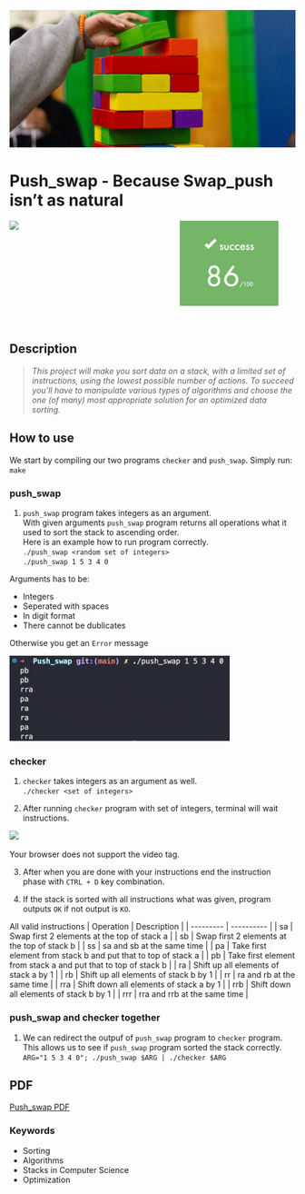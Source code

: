<p align="left"><img src="./README/pics/stack.jpg" ></p>

# Push_swap - Because Swap_push isn’t as natural

<!-- ![](https://im4.ezgif.com/tmp/ezgif-4-502d12b95b.gif) -->

<a href="url"><img src="https://im4.ezgif.com/tmp/ezgif-4-502d12b95b.gif" align="left" width="300" ></a>

<p align="left`"><img src="./README/pics/score.png" height="150" /></p></br>

## Description

> <em> This project will make you sort data on a stack, with a limited set of instructions, using the lowest possible number of actions. To succeed you’ll have to manipulate various types of algorithms and choose the one (of many) most appropriate solution for an optimized data sorting. </em>

## How to use

We start by compiling our two programs `checker` and `push_swap`. Simply run:\
`make`

### push_swap

1. `push_swap` program takes integers as an argument.\
With given arguments `push_swap` program returns all operations what it used to sort the stack to ascending order.\
Here is an example how to run program correctly.\
`./push_swap <random set of integers>`\
`./push_swap 1 5 3 4 0`

Arguments has to be:

- Integers
- Seperated with spaces
- In digit format
- There cannot be dublicates

Otherwise you get an `Error` message

<p align="left"><img src="./README/pics/push_swap_output.png" height="150"/></p>

### checker

1. `checker` takes integers as an argument as well.\
`./checker <set of integers>`

2. After running `checker` program with set of integers, terminal will wait instructions.

![](https://im4.ezgif.com/tmp/ezgif-4-58541e815e.gif)


Your browser does not support the video tag.
</video>

3. After when you are done with your instructions end the instruction phase with `CTRL + D` key combination.

4. If the stack is sorted with all instructions what was given, program outputs `OK` if not output is `KO`.

All valid instructions
| Operation | Description |
| --------- | ----------  |
| sa  | Swap first 2 elements at the top of stack a |
| sb  | Swap first 2 elements at the top of stack b |
| ss  | sa and sb at the same time |
| pa  | Take first element from stack b and put that to top of stack a |
| pb  | Take first element from stack a and put that to top of stack b |
| ra  | Shift up all elements of stack a by 1 |
| rb  | Shift up all elements of stack b by 1 |
| rr  | ra and rb at the same time |
| rra | Shift down all elements of stack a by 1 |
| rrb | Shift down all elements of stack b by 1 |
| rrr | rra and rrb at the same time |

### push_swap and checker together

1. We can redirect the outpuf of `push_swap` program to `checker` program. This allows us to see if `push_swap` program sorted the stack correctly.\
`ARG="1 5 3 4 0"; ./push_swap $ARG | ./checker $ARG`

## PDF

<a href="./README/push_swap.en.pdf">Push_swap PDF</a>

### Keywords

- Sorting
- Algorithms
- Stacks in Computer Science
- Optimization